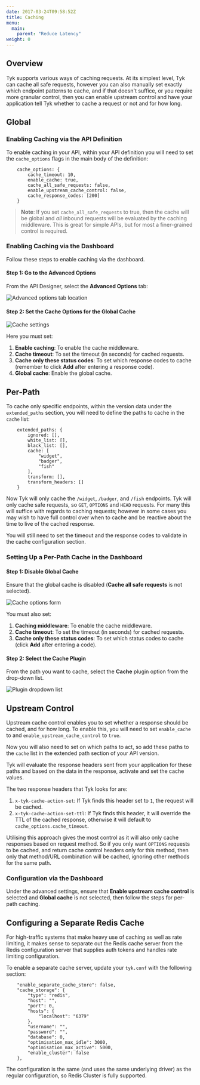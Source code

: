 ```yaml
---
date: 2017-03-24T09:58:52Z
title: Caching
menu:
  main:
    parent: "Reduce Latency"
weight: 0 
---
```


## <a name="overview"></a> Overview

Tyk supports various ways of caching requests. At its simplest level, Tyk can cache all safe requests, however you can also manually set exactly which endpoint patterns to cache, and if that doesn't suffice, or you require more granular control, then you can enable upstream control and have your application tell Tyk whether to cache a request or not and for how long.


## <a name="global"></a> Global

### Enabling Caching via the API Definition

To enable caching in your API, within your API definition you will need to set the `cache_options` flags in the main body of the definition:

```{.copyWrapper}
    cache_options: {
        cache_timeout: 10,
        enable_cache: true,
        cache_all_safe_requests: false,
        enable_upstream_cache_control: false,
        cache_response_codes: [200]
    }
```

> **Note**: If you set `cache_all_safe_requests` to true, then the cache will be global and *all* inbound requests will be evaluated by the caching middleware. This is great for simple APIs, but for most a finer-grained control is required.

### Enabling Caching via the Dashboard

Follow these steps to enable caching via the dashboard.

#### Step 1: Go to the Advanced Options

From the API Designer, select the **Advanced Options** tab:

![Advanced options tab location][1]

#### Step 2: Set the Cache Options for the Global Cache

![Cache settings][2]

Here you must set:

1.  **Enable caching**: To enable the cache middleware.
2.  **Cache timeout**: To set the timeout (in seconds) for cached requests.
3.  **Cache only these status codes**: To set which response codes to cache (remember to click **Add** after entering a response code).
4.  **Global cache**: Enable the global cache.


## <a name="per-path"></a> Per-Path

To cache only specific endpoints, within the version data under the `extended_paths` section, you will need to define the paths to cache in the `cache` list:

```
    extended_paths: {
        ignored: [],
        white_list: [],
        black_list: [],
        cache: [
            "widget",
            "badger",
            "fish"
        ],
        transform: [],
        transform_headers: []
    }
```

Now Tyk will only cache the `/widget`, `/badger`, and `/fish` endpoints. Tyk will only cache safe requests, so `GET`, `OPTIONS` and `HEAD` requests. For many this will suffice with regards to caching requests; however in some cases you may wish to have full control over when to cache and be reactive about the time to live of the cached response.

You will still need to set the timeout and the response codes to validate in the cache configuration section.

### Setting Up a Per-Path Cache in the Dashboard

#### Step 1: Disable Global Cache

Ensure that the global cache is disabled (**Cache all safe requests** is not selected).

![Cache options form][1]

You must also set:

1.  **Caching middleware**: To enable the cache middleware.
2.  **Cache timeout**: To set the timeout (in seconds) for cached requests.
3.  **Cache only these status codes**: To set which status codes to cache (click **Add** after entering a code).

#### Step 2: Select the Cache Plugin

From the path you want to cache, select the **Cache** plugin option from the drop-down list.

![Plugin dropdown list][5]

 
## <a name="upstream-control"></a> Upstream Control

Upstream cache control enables you to set whether a response should be cached, and for how long. To enable this, you will need to set `enable_cache` to and `enable_upstream_cache_control` to `true`.

Now you will also need to set on which paths to act, so add these paths to the `cache` list in the extended path section of your API version.

Tyk will evaluate the response headers sent from your application for these paths and based on the data in the response, activate and set the cache values.

The two response headers that Tyk looks for are:

1.  `x-tyk-cache-action-set`: If Tyk finds this header set to `1`, the request will be cached.
2.  `x-tyk-cache-action-set-ttl`: If Tyk finds this header, it will override the TTL of the cached response, otherwise it will default to `cache_options.cache_timeout`.

Utilising this approach gives the most control as it will also only cache responses based on request method. So if you only want `OPTIONS` requests to be cached, and return cache control headers only for this method, then only that method/URL combination will be cached, ignoring other methods for the same path.


### Configuration via the Dashboard

Under the advanced settings, ensure that **Enable upstream cache control** is selected and **Global cache** is not selected, then follow the steps for per-path caching.

## <a name="separate-redis-cache"></a> Configuring a Separate Redis Cache

For high-traffic systems that make heavy use of caching as well as rate limiting, it makes sense to separate out the Redis cache server from the Redis configuration server that supplies auth tokens and handles rate limiting configuration.

To enable a separate cache server, update your `tyk.conf` with the following section:

```{.copyWrapper}
    "enable_separate_cache_store": false,
    "cache_storage": {
        "type": "redis",
        "host": "",
        "port": 0,
        "hosts": {
            "localhost": "6379"
        },
        "username": "",
        "password": "",
        "database": 0,
        "optimisation_max_idle": 3000,
        "optimisation_max_active": 5000,
        "enable_cluster": false
    },
```

The configuration is the same (and uses the same underlying driver) as the regular configuration, so Redis Cluster is fully supported.

[1]: /docs/img/dashboard/system-management/api_designer_advanced_2.5.png
[2]: /docs/img/dashboard/system-management/cache_options_2.5.png
[3]: /docs/img/dashboard/system-management/cacheOptions.png
[4]: /docs/img/dashboard/system-management/cachePath.png
[5]: /docs/img/dashboard/system-management/cache_plugin_2.5.png




















